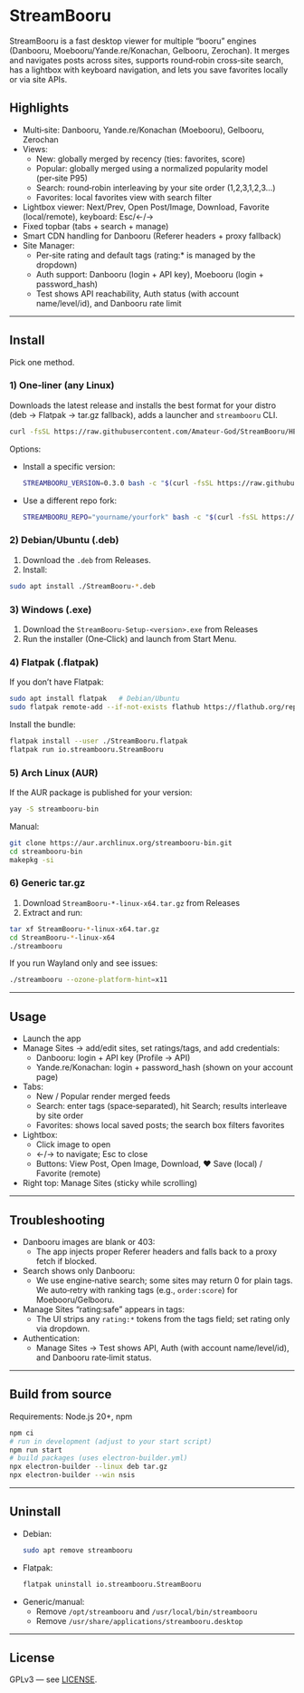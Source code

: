 # StreamBooru

StreamBooru is a fast desktop viewer for multiple “booru” engines (Danbooru, Moebooru/Yande.re/Konachan, Gelbooru, Zerochan). It merges and navigates posts across sites, supports round‑robin cross‑site search, has a lightbox with keyboard navigation, and lets you save favorites locally or via site APIs.

## Highlights

- Multi‑site: Danbooru, Yande.re/Konachan (Moebooru), Gelbooru, Zerochan
- Views:
  - New: globally merged by recency (ties: favorites, score)
  - Popular: globally merged using a normalized popularity model (per‑site P95)
  - Search: round‑robin interleaving by your site order (1,2,3,1,2,3…)
  - Favorites: local favorites view with search filter
- Lightbox viewer: Next/Prev, Open Post/Image, Download, Favorite (local/remote), keyboard: Esc/←/→
- Fixed topbar (tabs + search + manage)
- Smart CDN handling for Danbooru (Referer headers + proxy fallback)
- Site Manager:
  - Per‑site rating and default tags (rating:* is managed by the dropdown)
  - Auth support: Danbooru (login + API key), Moebooru (login + password_hash)
  - Test shows API reachability, Auth status (with account name/level/id), and Danbooru rate limit

---

## Install

Pick one method.

### 1) One‑liner (any Linux)

Downloads the latest release and installs the best format for your distro (deb → Flatpak → tar.gz fallback), adds a launcher and `streambooru` CLI.

```bash
curl -fsSL https://raw.githubusercontent.com/Amateur-God/StreamBooru/HEAD/scripts/install.sh | bash
```

Options:
- Install a specific version:
  ```bash
  STREAMBOORU_VERSION=0.3.0 bash -c "$(curl -fsSL https://raw.githubusercontent.com/Amateur-God/StreamBooru/HEAD/scripts/install.sh)"
  ```
- Use a different repo fork:
  ```bash
  STREAMBOORU_REPO="yourname/yourfork" bash -c "$(curl -fsSL https://raw.githubusercontent.com/Amateur-God/StreamBooru/HEAD/scripts/install.sh)"
  ```

### 2) Debian/Ubuntu (.deb)

1) Download the `.deb` from Releases.
2) Install:
```bash
sudo apt install ./StreamBooru-*.deb
```

### 3) Windows (.exe)

1) Download the `StreamBooru-Setup-<version>.exe` from Releases
2) Run the installer (One‑Click) and launch from Start Menu.

### 4) Flatpak (.flatpak)

If you don’t have Flatpak:
```bash
sudo apt install flatpak   # Debian/Ubuntu
sudo flatpak remote-add --if-not-exists flathub https://flathub.org/repo/flathub.flatpakrepo
```

Install the bundle:
```bash
flatpak install --user ./StreamBooru.flatpak
flatpak run io.streambooru.StreamBooru
```

### 5) Arch Linux (AUR)

If the AUR package is published for your version:
```bash
yay -S streambooru-bin
```

Manual:
```bash
git clone https://aur.archlinux.org/streambooru-bin.git
cd streambooru-bin
makepkg -si
```

### 6) Generic tar.gz

1) Download `StreamBooru-*-linux-x64.tar.gz` from Releases
2) Extract and run:
```bash
tar xf StreamBooru-*-linux-x64.tar.gz
cd StreamBooru-*-linux-x64
./streambooru
```

If you run Wayland only and see issues:
```bash
./streambooru --ozone-platform-hint=x11
```

---

## Usage

- Launch the app
- Manage Sites → add/edit sites, set ratings/tags, and add credentials:
  - Danbooru: login + API key (Profile → API)
  - Yande.re/Konachan: login + password_hash (shown on your account page)
- Tabs:
  - New / Popular render merged feeds
  - Search: enter tags (space‑separated), hit Search; results interleave by site order
  - Favorites: shows local saved posts; the search box filters favorites
- Lightbox:
  - Click image to open
  - ←/→ to navigate; Esc to close
  - Buttons: View Post, Open Image, Download, ♥ Save (local) / Favorite (remote)
- Right top: Manage Sites (sticky while scrolling)

---

## Troubleshooting

- Danbooru images are blank or 403:
  - The app injects proper Referer headers and falls back to a proxy fetch if blocked.
- Search shows only Danbooru:
  - We use engine‑native search; some sites may return 0 for plain tags. We auto‑retry with ranking tags (e.g., `order:score`) for Moebooru/Gelbooru.
- Manage Sites “rating:safe” appears in tags:
  - The UI strips any `rating:*` tokens from the tags field; set rating only via dropdown.
- Authentication:
  - Manage Sites → Test shows API, Auth (with account name/level/id), and Danbooru rate‑limit status.

---

## Build from source

Requirements: Node.js 20+, npm

```bash
npm ci
# run in development (adjust to your start script)
npm run start
# build packages (uses electron-builder.yml)
npx electron-builder --linux deb tar.gz
npx electron-builder --win nsis
```

---

## Uninstall

- Debian:
  ```bash
  sudo apt remove streambooru
  ```
- Flatpak:
  ```bash
  flatpak uninstall io.streambooru.StreamBooru
  ```
- Generic/manual:
  - Remove `/opt/streambooru` and `/usr/local/bin/streambooru`
  - Remove `/usr/share/applications/streambooru.desktop`

---

## License

GPLv3 — see [LICENSE](LICENSE).
